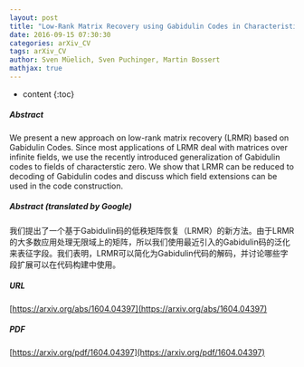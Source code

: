 ```yaml
---
layout: post
title: "Low-Rank Matrix Recovery using Gabidulin Codes in Characteristic Zero"
date: 2016-09-15 07:30:30
categories: arXiv_CV
tags: arXiv_CV
author: Sven Müelich, Sven Puchinger, Martin Bossert
mathjax: true
---
```


* content
{:toc}

##### Abstract
We present a new approach on low-rank matrix recovery (LRMR) based on Gabidulin Codes. Since most applications of LRMR deal with matrices over infinite fields, we use the recently introduced generalization of Gabidulin codes to fields of characterstic zero. We show that LRMR can be reduced to decoding of Gabidulin codes and discuss which field extensions can be used in the code construction.

##### Abstract (translated by Google)
我们提出了一个基于Gabidulin码的低秩矩阵恢复（LRMR）的新方法。由于LRMR的大多数应用处理无限域上的矩阵，所以我们使用最近引入的Gabidulin码的泛化来表征字段。我们表明，LRMR可以简化为Gabidulin代码的解码，并讨论哪些字段扩展可以在代码构建中使用。

##### URL
[https://arxiv.org/abs/1604.04397](https://arxiv.org/abs/1604.04397)

##### PDF
[https://arxiv.org/pdf/1604.04397](https://arxiv.org/pdf/1604.04397)

